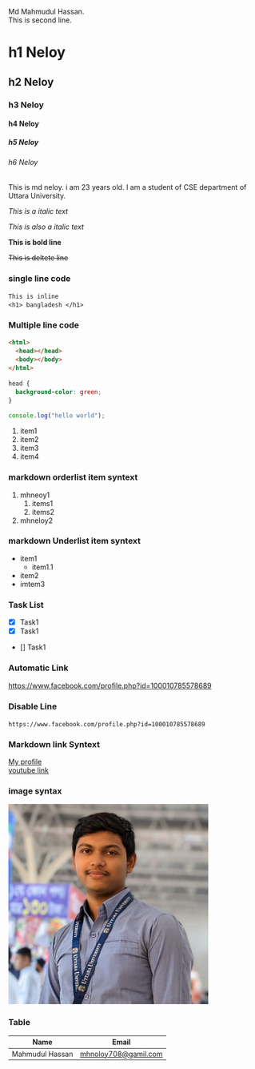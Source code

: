<!-- markdown class -->

Md Mahmudul Hassan. <!--normal text & used double space for get new line-->  
This is second line.

## <!-- for horizontal line -->

# h1 Neloy

## h2 Neloy

### h3 Neloy

#### h4 Neloy

##### h5 Neloy

###### h6 Neloy

<p>This is md neloy. i am 23 years old. I am a student of CSE department of Uttara University.</p>

<i> This is a italic text</i>

<!-- for italic text formate -->

_This is also a italic text_

**This is bold line**

~~This is deltete line~~

### single line code

`This is inline`  
`<h1> bangladesh </h1>`

### Multiple line code

```html
<html>
  <head></head>
  <body></body>
</html>
```

```css
head {
  background-color: green;
}
```

```javascript
console.log("hello world");
```

<ol>
    <li>item1</li>
    <li>item2</li>
    <li>item3</li>
    <li>item4</li>
</ol>

### markdown orderlist item syntext

1. mhneoy1
   1. items1
   2. items2
2. mhneloy2

### markdown Underlist item syntext

- item1
  - item1.1
- item2
- imtem3

### Task List

- [x] Task1
- [x] Task1
- [] Task1

### Automatic Link

https://www.facebook.com/profile.php?id=100010785578689

### Disable Line

`https://www.facebook.com/profile.php?id=100010785578689`

### Markdown link Syntext

[My profile](facebook)  
[youtube link](youtube)

### image syntax

<!-- ![alt text] (image) -->

<!-- ![profile](githubPro.jpg) -->

<img src="githubPro.jpg" width="400">

### Table

| Name            | Email                |
| --------------- | -------------------- |
| Mahmudul Hassan | mhnoloy708@gamil.com |

<!-- All link is here -->

[facebook]: https://www.facebook.com/profile.php?id=100010785578689
[youtube]: https://www.youtube.com
